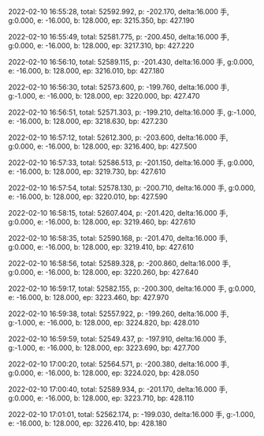 2022-02-10 16:55:28, total: 52592.992, p: -202.170, delta:16.000 手, g:0.000, e: -16.000, b: 128.000, ep: 3215.350, bp: 427.190

2022-02-10 16:55:49, total: 52581.775, p: -200.450, delta:16.000 手, g:0.000, e: -16.000, b: 128.000, ep: 3217.310, bp: 427.220

2022-02-10 16:56:10, total: 52589.115, p: -201.430, delta:16.000 手, g:0.000, e: -16.000, b: 128.000, ep: 3216.010, bp: 427.180

2022-02-10 16:56:30, total: 52573.600, p: -199.760, delta:16.000 手, g:-1.000, e: -16.000, b: 128.000, ep: 3220.000, bp: 427.470

2022-02-10 16:56:51, total: 52571.303, p: -199.210, delta:16.000 手, g:-1.000, e: -16.000, b: 128.000, ep: 3218.630, bp: 427.230

2022-02-10 16:57:12, total: 52612.300, p: -203.600, delta:16.000 手, g:0.000, e: -16.000, b: 128.000, ep: 3216.400, bp: 427.500

2022-02-10 16:57:33, total: 52586.513, p: -201.150, delta:16.000 手, g:0.000, e: -16.000, b: 128.000, ep: 3219.730, bp: 427.610

2022-02-10 16:57:54, total: 52578.130, p: -200.710, delta:16.000 手, g:0.000, e: -16.000, b: 128.000, ep: 3220.010, bp: 427.590

2022-02-10 16:58:15, total: 52607.404, p: -201.420, delta:16.000 手, g:0.000, e: -16.000, b: 128.000, ep: 3219.460, bp: 427.610

2022-02-10 16:58:35, total: 52590.168, p: -201.470, delta:16.000 手, g:0.000, e: -16.000, b: 128.000, ep: 3219.410, bp: 427.610

2022-02-10 16:58:56, total: 52589.328, p: -200.860, delta:16.000 手, g:0.000, e: -16.000, b: 128.000, ep: 3220.260, bp: 427.640

2022-02-10 16:59:17, total: 52582.155, p: -200.300, delta:16.000 手, g:0.000, e: -16.000, b: 128.000, ep: 3223.460, bp: 427.970

2022-02-10 16:59:38, total: 52557.922, p: -199.260, delta:16.000 手, g:-1.000, e: -16.000, b: 128.000, ep: 3224.820, bp: 428.010

2022-02-10 16:59:59, total: 52549.437, p: -197.910, delta:16.000 手, g:-1.000, e: -16.000, b: 128.000, ep: 3223.690, bp: 427.700

2022-02-10 17:00:20, total: 52564.571, p: -200.380, delta:16.000 手, g:0.000, e: -16.000, b: 128.000, ep: 3224.020, bp: 428.050

2022-02-10 17:00:40, total: 52589.934, p: -201.170, delta:16.000 手, g:0.000, e: -16.000, b: 128.000, ep: 3223.710, bp: 428.110

2022-02-10 17:01:01, total: 52562.174, p: -199.030, delta:16.000 手, g:-1.000, e: -16.000, b: 128.000, ep: 3226.410, bp: 428.180